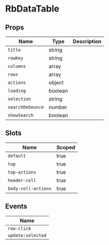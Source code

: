 # RbDataTable



## Props

| Name       | Type          | Description     |
|------------|---------------|-----------------|
| `title` | string |  |
| `rowKey` | string |  |
| `columns` | array |  |
| `rows` | array |  |
| `actions` | object |  |
| `loading` | boolean |  |
| `selection` | string |  |
| `searchDebounce` | number |  |
| `showSearch` | boolean |  |

## Slots

| Name       | Scoped        |
|------------|---------------|
| `default` | true |
| `top` | true |
| `top-actions` | true |
| `header-cell` | true |
| `body-cell-actions` | true |

## Events

| Name       |
|------------|
| `row-click` |
| `update:selected` |
